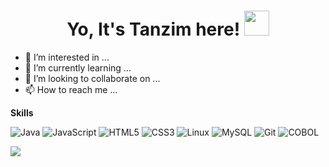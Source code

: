 <h1 align="center">Yo, It's Tanzim here!   <img src="https://media.giphy.com/media/hvRJCLFzcasrR4ia7z/giphy.gif" width="40px"></h1>

- 👀 I’m interested in ...
- 🌱 I’m currently learning ...
- 💞️ I’m looking to collaborate on ...
- 📫 How to reach me ...

<strong>Skills</strong>

![Java](https://img.shields.io/badge/Java-orange?style=for-the-badge&logo=java&logoColor=white)
![JavaScript](https://img.shields.io/badge/JavaScript-yellow?style=for-the-badge&logo=javascript&logoColor=black)
![HTML5](https://img.shields.io/badge/HTML5-red?style=for-the-badge&logo=html5&logoColor=white)
![CSS3](https://img.shields.io/badge/CSS3-blue?style=for-the-badge&logo=css3&logoColor=white)
![Linux](https://img.shields.io/badge/Linux-black?style=for-the-badge&logo=linux&logoColor=yellow)
![MySQL](https://img.shields.io/badge/MySQL-6F8FAF?style=for-the-badge&logo=mysql&logoColor=white)
![Git](https://img.shields.io/badge/Git-red?style=for-the-badge&logo=git&logoColor=white)
![COBOL](https://img.shields.io/badge/-COBOL-brightgreen?style=for-the-badge)

<picture>
<source 
  srcset="https://github-readme-stats.vercel.app/api?username=tanzim2000&show_icons=true&count_private=true&theme=github_dark&hide=stars,issues&border_color=00000000"
  media="(prefers-color-scheme: dark)"
/>
<source
  srcset="https://github-readme-stats.vercel.app/api?username=tanzim2000&show_icons=true&count_private=true&theme=swift&hide=stars,issues"
  media="(prefers-color-scheme: light), (prefers-color-scheme: no-preference)"
/>
<img src="https://github-readme-stats.vercel.app/api?username=tanzim2000&show_icons=true&count_private=true&hide=stars,issues" />
</picture>

<!---
tanzim2000/tanzim2000 is a ✨ special ✨ repository because its `README.md` (this file) appears on your GitHub profile.
You can click the Preview link to take a look at your changes.
--->

